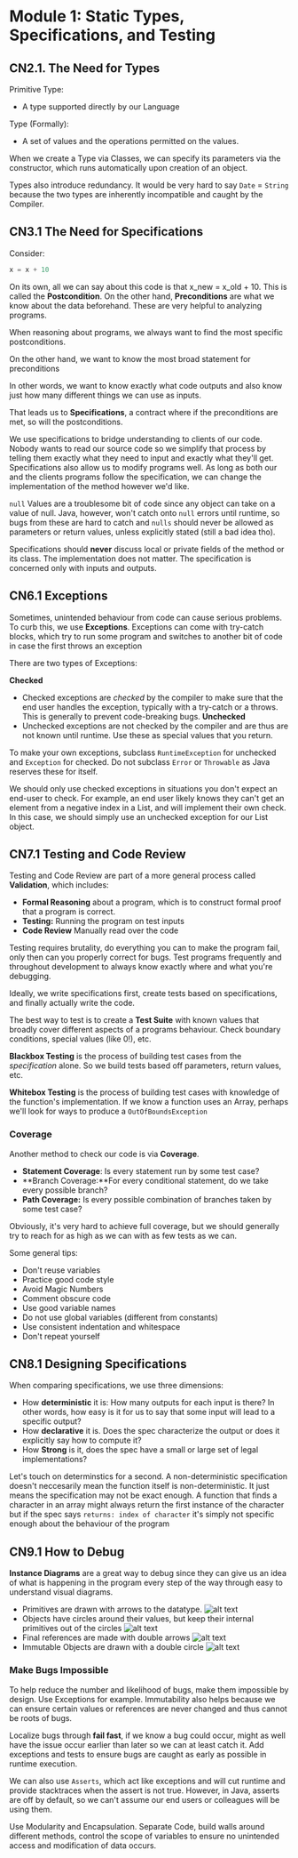 # Module 1: Static Types, Specifications, and Testing

## CN2.1. The Need for Types

Primitive Type:
- A type supported directly by our Language

Type (Formally):
- A set of values and the operations permitted on the values.

When we create a Type via Classes, we can specify its parameters via the constructor, which runs automatically upon creation of an object.

Types also introduce redundancy. It would be very hard to say `Date` = `String` because the two types are inherently incompatible and caught by the Compiler.

## CN3.1 The Need for Specifications

Consider:
``` java
x = x + 10
```

On its own, all we can say about this code is that x_new = x_old + 10. This is called the **Postcondition**. On the other hand, **Preconditions** are what we know about the data beforehand. These are very helpful to analyzing programs.

When reasoning about programs, we always want to find the most specific postconditions.

On the other hand, we want to know the most broad statement for preconditions

In other words, we want to know exactly what code outputs and also know just how many different things we can use as inputs.

That leads us to **Specifications**, a contract where if the preconditions are met, so will the postconditions.

We use specifications to bridge understanding to clients of our code. Nobody wants to read our source code so we simplify that process by telling them exactly what they need to input and exactly what they'll get. Specifications also allow us to modify programs well. As long as both our and the clients programs follow the specification, we can change the implementation of the method however we'd like.

`null` Values are a troublesome bit of code since any object can take on a value of null. Java, however, won't catch onto `null` errors until runtime, so bugs from these are hard to catch and `nulls` should never be allowed as parameters or return values, unless explicitly stated (still a bad idea tho).

Specifications should **never** discuss local or private fields of the method or its class. The implementation does not matter. The specification is concerned only with inputs and outputs.

## CN6.1 Exceptions

Sometimes, unintended behaviour from code can cause serious problems. To curb this, we use **Exceptions**. Exceptions can come with try-catch blocks, which try to run some program and switches to another bit of code in case the first throws an exception

There are two types of Exceptions:

**Checked**
- Checked exceptions are *checked* by the compiler to make sure that the end user handles the exception, typically with a try-catch or a throws. This is generally to prevent code-breaking bugs.
**Unchecked**
- Unchecked exceptions are not checked by the compiler and are thus are not known until runtime. Use these as special values that you return.

To make your own exceptions, subclass `RuntimeException` for unchecked and `Exception` for checked. Do not subclass `Error` or `Throwable` as Java reserves these for itself.

We should only use checked exceptions in situations you don't expect an end-user to check. For example, an end user likely knows they can't get an element from a negative index in a List, and will implement their own check. In this case, we should simply use an unchecked exception for our List object.

## CN7.1 Testing and Code Review

Testing and Code Review are part of a more general process called **Validation**, which includes:

- **Formal Reasoning** about a program, which is to construct formal proof that a program is correct.
- **Testing:** Running the program on test inputs
- **Code Review** Manually read over the code

Testing requires brutality, do everything you can to make the program fail, only then can you properly correct for bugs. Test programs frequently and throughout development to always know exactly where and what you're debugging.

Ideally, we write specifications first, create tests based on specifications, and finally actually write the code.

The best way to test is to create a **Test Suite** with known values that broadly cover different aspects of a programs behaviour. Check boundary conditions, special values (like 0!), etc.

**Blackbox Testing** is the process of building test cases from the *specification* alone. So we build tests based off parameters, return values, etc.

**Whitebox Testing** is the process of building test cases with knowledge of the function's implementation. If we know a function uses an Array, perhaps we'll look for ways to produce a `OutOfBoundsException`

### Coverage
Another method to check our code is via **Coverage**.
- **Statement Coverage**: Is every statement run by some test case?
- **Branch Coverage:**For every conditional statement, do we take every possible branch?
- **Path Coverage:** Is every possible combination of branches taken by some test case?

Obviously, it's very hard to achieve full coverage, but we should generally try to reach for as high as we can with as few tests as we can.

Some general tips:
- Don't reuse variables
- Practice good code style
- Avoid Magic Numbers
- Comment obscure code
- Use good variable names
- Do not use global variables (different from constants)
- Use consistent indentation and whitespace
- Don't repeat yourself

## **CN8.1 Designing Specifications**

When comparing specifications, we use three dimensions:
- How **deterministic** it is: How many outputs for each input is there? In other words, how easy is it for us to say that some input will lead to a specific output?
- How **declarative** it is. Does the spec characterize the output or does it explicitly say how to compute it?
- How **Strong** is it, does the spec have a small or large set of legal implementations?


Let's touch on determinstics for a second. A non-deterministic specification doesn't neccesarily mean the function itself is non-deterministic. It just means the specification may not be exact enough. A function that finds a character in an array might always return the first instance of the character but if the spec says `returns: index of character` it's simply not specific enough about the behaviour of the program

## **CN9.1 How to Debug**

**Instance Diagrams** are a great way to debug since they can give us an idea of what is happening in the program every step of the way through easy to understand visual diagrams.

- Primitives are drawn with arrows to the datatype.
![alt text](image.png)
- Objects have circles around their values, but keep their internal primitives out of the circles
 ![alt text](image-1.png)
- Final references are made with double arrows
![alt text](image-2.png)
- Immutable Objects are drawn with a double circle
![alt text](image-3.png)

### Make Bugs Impossible
To help reduce the number and likelihood of bugs, make them impossible by design. Use Exceptions for example. Immutability also helps because we can ensure certain values or references are never changed and thus cannot be roots of bugs.

Localize bugs through **fail fast**, if we know a bug could occur, might as well have the issue occur earlier than later so we can at least catch it. Add exceptions and tests to ensure bugs are caught as early as possible in runtime execution.

We can also use `Asserts`, which act like exceptions and will cut runtime and provide stacktraces when the assert is not true. However, in Java, asserts are off by default, so we can't assume our end users or colleagues will be using them.

Use Modularity and Encapsulation. Separate Code, build walls around different methods, control the scope of variables to ensure no unintended access and modification of data occurs.
